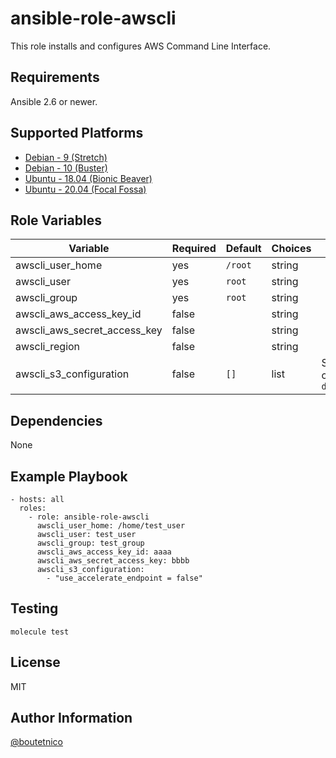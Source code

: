 ansible-role-awscli
===================

This role installs and configures AWS Command Line Interface.

Requirements
------------

Ansible 2.6 or newer.

Supported Platforms
-------------------

- [Debian - 9 (Stretch)](https://wiki.debian.org/DebianStretch)
- [Debian - 10 (Buster)](https://wiki.debian.org/DebianBuster)
- [Ubuntu - 18.04 (Bionic Beaver)](http://releases.ubuntu.com/18.04/)
- [Ubuntu - 20.04 (Focal Fossa)](http://releases.ubuntu.com/20.04/)

Role Variables
--------------

| Variable                     | Required | Default                         | Choices   | Comments                                      |
|------------------------------|----------|---------------------------------|-----------|-----------------------------------------------|
| awscli_user_home             | yes      | `/root`                         | string    |                                               |
| awscli_user                  | yes      | `root`                          | string    |                                               |
| awscli_group                 | yes      | `root`                          | string    |                                               |
| awscli_aws_access_key_id     | false    |                                 | string    |                                               |
| awscli_aws_secret_access_key | false    |                                 | string    |                                               |
| awscli_region                | false    |                                 | string    |                                               |
| awscli_s3_configuration      | false    | `[]`                            | list      | S3-specific config. See `defaults/main.yml`   |

Dependencies
------------

None

Example Playbook
----------------

    - hosts: all
      roles:
        - role: ansible-role-awscli
          awscli_user_home: /home/test_user
          awscli_user: test_user
          awscli_group: test_group
          awscli_aws_access_key_id: aaaa
          awscli_aws_secret_access_key: bbbb
          awscli_s3_configuration:
            - "use_accelerate_endpoint = false"


Testing
-------

    molecule test

License
-------

MIT

Author Information
------------------

[@boutetnico](https://github.com/boutetnico)
